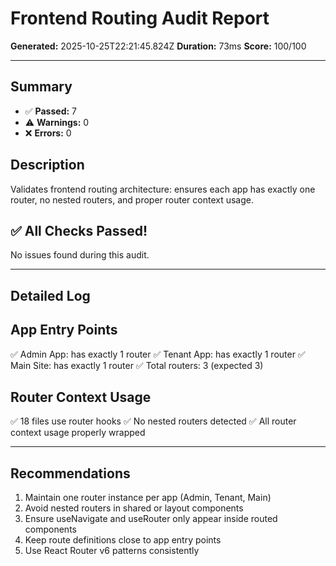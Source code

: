 # Frontend Routing Audit Report

**Generated:** 2025-10-25T22:21:45.824Z
**Duration:** 73ms
**Score:** 100/100

---

## Summary

- ✅ **Passed:** 7
- ⚠️  **Warnings:** 0
- ❌ **Errors:** 0

## Description

Validates frontend routing architecture: ensures each app has exactly one router, no nested routers, and proper router context usage.

## ✅ All Checks Passed!

No issues found during this audit.

---

## Detailed Log


## App Entry Points

✅ Admin App: has exactly 1 router
✅ Tenant App: has exactly 1 router
✅ Main Site: has exactly 1 router
✅ Total routers: 3 (expected 3)

## Router Context Usage

✅ 18 files use router hooks
✅ No nested routers detected
✅ All router context usage properly wrapped

---

## Recommendations

1. Maintain one router instance per app (Admin, Tenant, Main)
2. Avoid nested routers in shared or layout components
3. Ensure useNavigate and useRouter only appear inside routed components
4. Keep route definitions close to app entry points
5. Use React Router v6 patterns consistently
